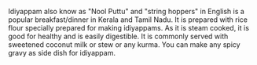 Idiyappam also know as "Nool Puttu" and "string hoppers" in English is a popular breakfast/dinner in Kerala and Tamil Nadu.
It is prepared with rice flour specially prepared for making idiyappams. 
As it is steam cooked, it is good for healthy and is easily digestible.
It is commonly served with sweetened coconut milk or stew or any kurma.
You can make any spicy gravy as side dish for idiyappam.